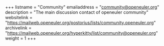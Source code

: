 +++
listname = "Community"
emailaddress = "community@openeuler.org"
description = "The main discussion contact of openeuler community"
websitelink = "https://mailweb.openeuler.org/postorius/lists/community.openeuler.org"
archivelink = "https://mailweb.openeuler.org/hyperkitty/list/community@openeuler.org"
weight =  1
+++
